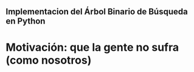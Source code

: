 ## Implementacion del Árbol Binario de Búsqueda en Python
# Motivación: que la gente no sufra (como nosotros)

